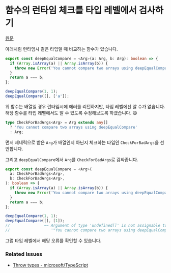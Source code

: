 # 함수의 런타임 체크를 타입 레벨에서 검사하기

[원문](https://twitter.com/mpocock1/status/1504802045794078723?s=20&t=ujhYUKWxMf3a2i7mx4h0lw)

아래처럼 런타임시 같은 타입일 때 비교하는 함수가 있습니다.

```ts
export const deepEqualCompare = <Arg>(a: Arg, b: Arg): boolean => {
  if (Array.isArray(a) || Array.isArray(b)) {
    throw new Error('You cannot compare two arrays using deepEqualCompare');
  }
  return a === b;
};

deepEqualCompare(1, 1);
deepEqualCompare([], ['a']);
```

위 함수는 배열일 경우 런타임시에 에러를 리턴하지만, 타입 레벨에선 알 수가 없습니다.
해당 함수를 타입 레벨에서도 알 수 있도록 수정해보도록 하겠습니다. :smile:

```ts
type CheckForBadArgs<Arg> = Arg extends any[]
  ? 'You cannot compare two arrays using deepEqualCompare'
  : Arg;
```

먼저 제네릭으로 받은 `Arg`가 배열인지 아닌지 체크하는 타입인 `CheckForBadArgs`을 선언합니다.

그리고 `deepEqualCompare`에서 `Arg`를 `CheckForBadArgs`로 감싸줍니다.

```ts
export const deepEqualCompare = <Arg>(
  a: CheckForBadArgs<Arg>,
  b: CheckForBadArgs<Arg>,
): boolean => {
  if (Array.isArray(a) || Array.isArray(b)) {
    throw new Error('You cannot compare two arrays using deepEqualCompare');
  }
  return a === b;
};

deepEqualCompare(1, 1);
deepEqualCompare([], [1]);
//               ~~ Argument of type 'undefined[]' is not assignable to parameter of type
//                  '"You cannot compare two arrays using deepEqualCompare"'.ts(2345)
```

그럼 타입 레벨에서 해당 오류를 확인할 수 있습니다.

### Related Issues

- [Throw types - microsoft/TypeScript](https://github.com/microsoft/TypeScript/pull/40468)
